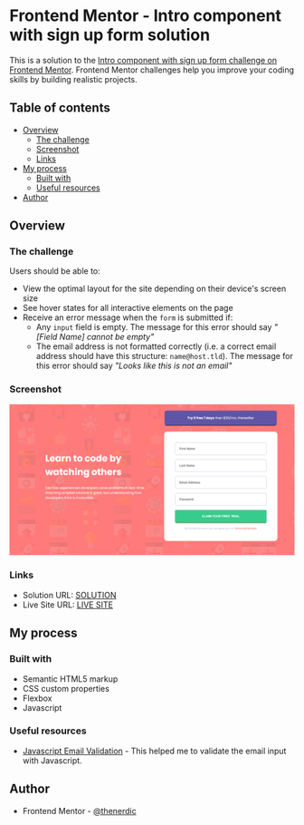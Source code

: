 # Frontend Mentor - Intro component with sign up form solution

This is a solution to the [Intro component with sign up form challenge on Frontend Mentor](https://www.frontendmentor.io/challenges/intro-component-with-signup-form-5cf91bd49edda32581d28fd1). Frontend Mentor challenges help you improve your coding skills by building realistic projects. 

## Table of contents

- [Overview](#overview)
  - [The challenge](#the-challenge)
  - [Screenshot](#screenshot)
  - [Links](#links)
- [My process](#my-process)
  - [Built with](#built-with)
  - [Useful resources](#useful-resources)
- [Author](#author)

## Overview

### The challenge

Users should be able to:

- View the optimal layout for the site depending on their device's screen size
- See hover states for all interactive elements on the page
- Receive an error message when the `form` is submitted if:
  - Any `input` field is empty. The message for this error should say *"[Field Name] cannot be empty"*
  - The email address is not formatted correctly (i.e. a correct email address should have this structure: `name@host.tld`). The message for this error should say *"Looks like this is not an email"*

### Screenshot

![](/images/screenshot.png)

### Links

- Solution URL: [SOLUTION](https://your-solution-url.com)
- Live Site URL: [LIVE SITE](https://thenerdic.github.io/intro-signup-form/)

## My process

### Built with

- Semantic HTML5 markup
- CSS custom properties
- Flexbox
- Javascript


### Useful resources

- [Javascript Email Validation](https://www.simplilearn.com/tutorials/javascript-tutorial/email-validation-in-javascript) - This helped me to validate the email input with Javascript.

## Author

- Frontend Mentor - [@thenerdic](https://www.frontendmentor.io/profile/thenerdic)
